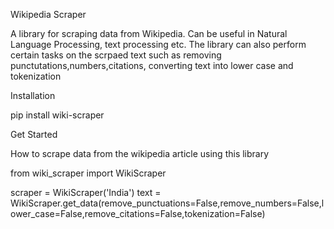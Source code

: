 Wikipedia Scraper

A library for scraping data from Wikipedia. Can be useful in Natural Language Processing, text processing etc. The library can also perform certain tasks on the scrpaed text such as removing punctutations,numbers,citations, converting text into lower case and tokenization

Installation

pip install wiki-scraper

Get Started

How to scrape data from the wikipedia article using this library

from wiki_scraper import WikiScraper

scraper = WikiScraper('India')
text = WikiScraper.get_data(remove_punctuations=False,remove_numbers=False,lower_case=False,remove_citations=False,tokenization=False)

